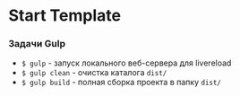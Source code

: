 <h1>Start Template</h1>


### Задачи Gulp
 - `$ gulp` - запуск локального веб-сервера для livereload
 - `$ gulp clean` - очистка каталога `dist/`
 - `$ gulp build` - полная сборка проекта в папку `dist/`
